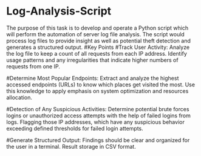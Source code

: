 # Log-Analysis-Script
The purpose of this task is to develop and operate a Python script which will perform the automation of server log file analysis. The script would process log files to provide insight as well as potential theft detection and generates a structured output.
#Key Points
#Track User Activity:
Analyze the log file to keep a count of all requests from each IP address.
Identify usage patterns and any irregularities that indicate higher numbers of requests from one IP.

#Determine Most Popular Endpoints:
Extract and analyze the highest accessed endpoints (URLs) to know which places get visited the most.
Use this knowledge to apply emphasis on system optimization and resources allocation.

#Detection of Any Suspicious Activities:
Determine potential brute forces logins or unauthorized access attempts with the help of failed logins from logs.
Flagging those IP addresses, which have any suspicious behavior exceeding defined thresholds for failed login attempts.

#Generate Structured Output:
Findings should be clear and organized for the user in a terminal.
Result storage in CSV format.
